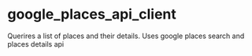 # google_places_api_client
Querires a list of places and their details. Uses google places search and places details api
